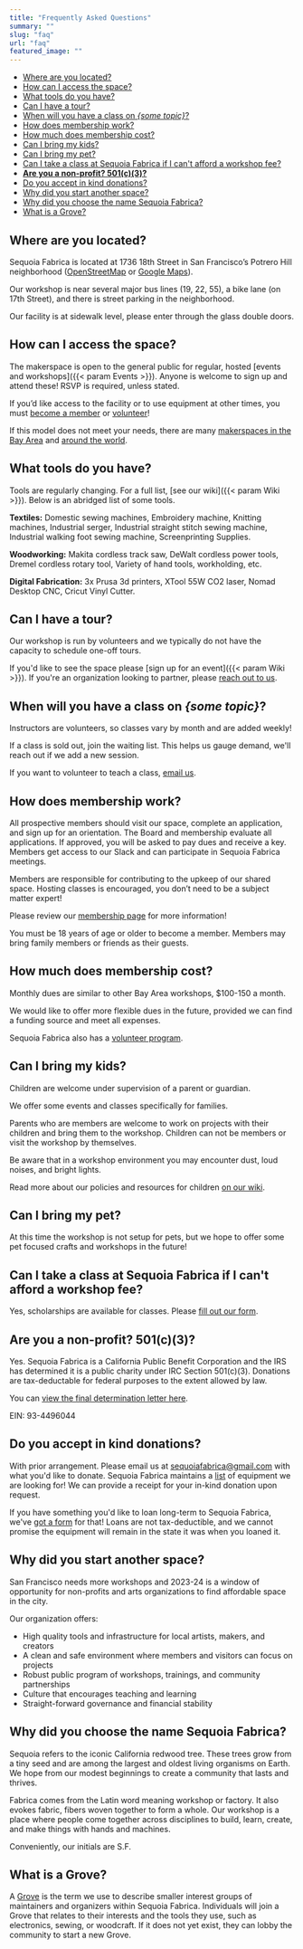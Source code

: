 ```yaml
---
title: "Frequently Asked Questions"
summary: ""
slug: "faq"
url: "faq"
featured_image: ""
---
```


- [Where are you located?](#where-are-you-located)
- [How can I access the space?](#how-can-i-access-the-space)
- [What tools do you have?](#what-tools-do-you-have)
- [Can I have a tour?](#can-i-have-a-tour)
- [When will you have a class on _{some topic}_?](#when-will-you-have-a-class-on-some-topic)
- [How does membership work?](#how-does-membership-work)
- [How much does membership cost?](#how-much-does-membership-cost)
- [Can I bring my kids?](#can-i-bring-my-kids)
- [Can I bring my pet?](#can-i-bring-my-pet)
- [Can I take a class at Sequoia Fabrica if I can't afford a workshop fee?](#can-i-take-a-class-at-sequoia-fabrica-if-i-cant-afford-a-workshop-fee)
- [**Are you a non-profit? 501(c)(3)?**](#are-you-a-non-profit-501c3)
- [Do you accept in kind donations?](#do-you-accept-in-kind-donations)
- [Why did you start another space?](#why-did-you-start-another-space)
- [Why did you choose the name Sequoia Fabrica?](#why-did-you-choose-the-name-sequoia-fabrica)
- [What is a Grove?](#what-is-a-grove)


## Where are you located?

Sequoia Fabrica is located at 1736 18th Street in San Francisco’s Potrero Hill neighborhood ([OpenStreetMap](https://www.openstreetmap.org/node/11571985859) or [Google Maps](https://maps.app.goo.gl/7fiutyz9KxsT1eXc7)).

Our workshop is near several major bus lines (19, 22, 55), a bike lane (on 17th Street), and there is street parking in the neighborhood.

Our facility is at sidewalk level, please enter through the glass double doors.

## How can I access the space?

The makerspace is open to the general public for regular, hosted [events and workshops]({{< param Events >}}). Anyone is welcome to sign up and attend these! RSVP is required, unless stated.
 
If you’d like access to the facility or to use equipment at other times, you must [become a member](/membership) or [volunteer](https://wiki.sequoiafabrica.org/wiki/Volunteers)!

If this model does not meet your needs, there are many [makerspaces in the Bay Area](https://makernexuswiki.com/wiki/Maker_Spaces_In_San_Francisco_area) and [around the world](https://wiki.hackerspaces.org/List_of_Hacker_Spaces).

## What tools do you have?

Tools are regularly changing. For a full list, [see our wiki]({{< param Wiki >}}).
Below is an abridged list of some tools.

**Textiles:**
Domestic sewing machines,
Embroidery machine,
Knitting machines,
Industrial serger,
Industrial straight stitch sewing machine,
Industrial walking foot sewing machine,
Screenprinting Supplies.

**Woodworking:**
Makita cordless track saw,
DeWalt cordless power tools,
Dremel cordless rotary tool,
Variety of hand tools, workholding, etc.

**Digital Fabrication:**
3x Prusa 3d printers,
XTool 55W CO2 laser,
Nomad Desktop CNC,
Cricut Vinyl Cutter.

## Can I have a tour?

Our workshop is run by volunteers and we typically do not have the capacity to schedule one-off tours.

If you'd like to see the space please [sign up for an event]({{< param Wiki >}}). If you're an organization looking to partner, please [reach out to us](/contact). 

## When will you have a class on _{some topic}_?

Instructors are volunteers, so classes vary by month and are added weekly! 

If a class is sold out, join the waiting list. This helps us gauge demand, we'll reach out if we add a new session.

If you want to volunteer to teach a class, [email us](/contact).

## How does membership work?

All prospective members should visit our space, complete an application, and sign up for an orientation. The Board and membership evaluate all applications. If approved, you will be asked to pay dues and receive a key. Members get access to our Slack and can participate in Sequoia Fabrica meetings.

Members are responsible for contributing to the upkeep of our shared space. Hosting classes is encouraged, you don’t need to be a subject matter expert!

Please review our [membership page](/membership) for more information! 

You must be 18 years of age or older to become a member. Members may bring family members or friends as their guests. 

## How much does membership cost?

Monthly dues are similar to other Bay Area workshops, $100-150 a month.

We would like to offer more flexible dues in the future, provided we can find a funding source and meet all expenses. 

Sequoia Fabrica also has a [volunteer program](https://wiki.sequoiafabrica.org/wiki/Volunteers).

## Can I bring my kids?

Children are welcome under supervision of a parent or guardian. 

We offer some events and classes specifically for families. 

Parents who are members are welcome to work on projects with their children and bring them to the workshop. Children can not be members or visit the workshop by themselves.

Be aware that in a workshop environment you may encounter dust, loud noises, and bright lights.

Read more about our policies and resources for children [on our wiki](https://wiki.sequoiafabrica.org/wiki/Saplings).

## Can I bring my pet?

At this time the workshop is not setup for pets, but we hope to offer some pet focused crafts and workshops in the future!

## Can I take a class at Sequoia Fabrica if I can't afford a workshop fee?

Yes, scholarships are available for classes. Please [fill out our form](https://docs.google.com/forms/d/e/1FAIpQLSdonL4v1x9dH1AuiRgIyt6F1elsod1s6vr-j0P11x7uMpq4pg/viewform). 

## **Are you a non-profit? 501(c)(3)?**

Yes. Sequoia Fabrica is a California Public Benefit Corporation and the IRS has determined it is a public charity under IRC Section 501(c)(3). Donations are tax-deductable for federal purposes to the extent allowed by law.

You can [view the final determination letter here](https://static.miraheze.org/sequoiafabricawiki/8/86/FinalLetter_93-4496044_SEQUOIAFABRICA_01132024_00.pdf).  

EIN: 93-4496044

## Do you accept in kind donations?

With prior arrangement. Please email us at [sequoiafabrica@gmail.com](mailto:sequoiafabrica@gmail.com) with what you'd like to donate. Sequoia Fabrica maintains a [list](https://wiki.sequoiafabrica.org/wiki/Equipment_Needs) of equipment we are looking for! We can provide a receipt for your in-kind donation upon request. 

If you have something you'd like to loan long-term to Sequoia Fabrica, we've [got a form](https://docs.google.com/forms/d/e/1FAIpQLSfkrRbrPWCJe-pVXQRyJ7k1nDh0zrLgVVYZIwJPtpxaV6SVlg/viewform?usp=sf_link) for that!
Loans are not tax-deductible, and we cannot promise the equipment will remain in the state it was when you loaned it.

## Why did you start another space?

San Francisco needs more workshops and 2023-24 is a window of opportunity for non-profits and arts organizations to find affordable space in the city. 

Our organization offers:

* High quality tools and infrastructure for local artists, makers, and creators
* A clean and safe environment where members and visitors can focus on projects
* Robust public program of workshops, trainings, and community partnerships
* Culture that encourages teaching and learning
* Straight-forward governance and financial stability

## Why did you choose the name Sequoia Fabrica?

Sequoia refers to the iconic California redwood tree. These trees grow from a tiny seed and are among the largest and oldest living organisms on Earth. We hope from our modest beginnings to create a community that lasts and thrives. 

Fabrica comes from the Latin word meaning workshop or factory. It also evokes fabric, fibers woven together to form a whole. Our workshop is a place where people come together across disciplines to build, learn, create, and make things with hands and machines. 

Conveniently, our initials are S.F.

## What is a Grove?

A [Grove](https://wiki.sequoiafabrica.org/wiki/Grove) is the term we use to describe smaller interest groups of maintainers and organizers within Sequoia Fabrica. Individuals will join a Grove that relates to their interests and the tools they use, such as electronics, sewing, or woodcraft. If it does not yet exist, they can lobby the community to start a new Grove. 
